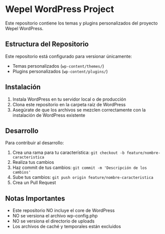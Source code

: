 # Wepel WordPress Project

Este repositorio contiene los temas y plugins personalizados del proyecto Wepel WordPress.

## Estructura del Repositorio

Este repositorio está configurado para versionar únicamente:
- Temas personalizados (`wp-content/themes/`)
- Plugins personalizados (`wp-content/plugins/`)

## Instalación

1. Instala WordPress en tu servidor local o de producción
2. Clona este repositorio en la carpeta raíz de WordPress
3. Asegúrate de que los archivos se mezclen correctamente con la instalación de WordPress existente

## Desarrollo

Para contribuir al desarrollo:

1. Crea una rama para tu característica: `git checkout -b feature/nombre-caracteristica`
2. Realiza tus cambios
3. Haz commit de tus cambios: `git commit -m 'Descripción de los cambios'`
4. Sube tus cambios: `git push origin feature/nombre-caracteristica`
5. Crea un Pull Request

## Notas Importantes

- Este repositorio NO incluye el core de WordPress
- NO se versiona el archivo wp-config.php
- NO se versiona el directorio de uploads
- Los archivos de caché y temporales están excluidos 
